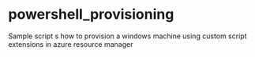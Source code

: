 # powershell_provisioning
Sample script s how to provision a windows machine using custom script extensions in azure resource manager
